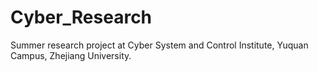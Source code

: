 # Cyber_Research
Summer research project at Cyber System and Control Institute, Yuquan Campus, Zhejiang University.
